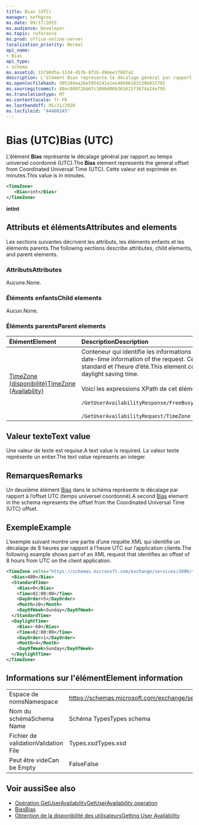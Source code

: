 ```yaml
---
title: Bias (UTC)
manager: sethgros
ms.date: 09/17/2015
ms.audience: Developer
ms.topic: reference
ms.prod: office-online-server
localization_priority: Normal
api_name:
- Bias
api_type:
- schema
ms.assetid: 15790d5a-5134-457b-8f2b-d9dee1f807a2
description: L’élément Bias représente le décalage général par rapport au temps universel coordonné (UTC). Cette valeur est exprimée en minutes.
ms.openlocfilehash: d95284aa28e59542d1a1ee40686163138b015702
ms.sourcegitcommit: 88ec988f2bb67c1866d06b361615f3674a24e795
ms.translationtype: MT
ms.contentlocale: fr-FR
ms.lasthandoff: 05/31/2020
ms.locfileid: "44460245"
---
```

# <a name="bias-utc"></a><span data-ttu-id="22f7b-104">Bias (UTC)</span><span class="sxs-lookup"><span data-stu-id="22f7b-104">Bias (UTC)</span></span>

<span data-ttu-id="22f7b-105">L’élément **Bias** représente le décalage général par rapport au temps universel coordonné (UTC).</span><span class="sxs-lookup"><span data-stu-id="22f7b-105">The **Bias** element represents the general offset from Coordinated Universal Time (UTC).</span></span> <span data-ttu-id="22f7b-106">Cette valeur est exprimée en minutes.</span><span class="sxs-lookup"><span data-stu-id="22f7b-106">This value is in minutes.</span></span> 
  
```xml
<TimeZone>
   <Bias>int</Bias>
</TimeZone>
```

<span data-ttu-id="22f7b-107">**int**</span><span class="sxs-lookup"><span data-stu-id="22f7b-107">**int**</span></span>

## <a name="attributes-and-elements"></a><span data-ttu-id="22f7b-108">Attributs et éléments</span><span class="sxs-lookup"><span data-stu-id="22f7b-108">Attributes and elements</span></span>

<span data-ttu-id="22f7b-109">Les sections suivantes décrivent les attributs, les éléments enfants et les éléments parents.</span><span class="sxs-lookup"><span data-stu-id="22f7b-109">The following sections describe attributes, child elements, and parent elements.</span></span>
  
### <a name="attributes"></a><span data-ttu-id="22f7b-110">Attributs</span><span class="sxs-lookup"><span data-stu-id="22f7b-110">Attributes</span></span>

<span data-ttu-id="22f7b-111">Aucune.</span><span class="sxs-lookup"><span data-stu-id="22f7b-111">None.</span></span>
  
### <a name="child-elements"></a><span data-ttu-id="22f7b-112">Éléments enfants</span><span class="sxs-lookup"><span data-stu-id="22f7b-112">Child elements</span></span>

<span data-ttu-id="22f7b-113">Aucun.</span><span class="sxs-lookup"><span data-stu-id="22f7b-113">None.</span></span>
  
### <a name="parent-elements"></a><span data-ttu-id="22f7b-114">Éléments parents</span><span class="sxs-lookup"><span data-stu-id="22f7b-114">Parent elements</span></span>

|<span data-ttu-id="22f7b-115">**Élément**</span><span class="sxs-lookup"><span data-stu-id="22f7b-115">**Element**</span></span>|<span data-ttu-id="22f7b-116">**Description**</span><span class="sxs-lookup"><span data-stu-id="22f7b-116">**Description**</span></span>|
|:-----|:-----|
|[<span data-ttu-id="22f7b-117">TimeZone (disponibilité)</span><span class="sxs-lookup"><span data-stu-id="22f7b-117">TimeZone (Availability)</span></span>](timezone-availability.md) <br/> | <span data-ttu-id="22f7b-118">Conteneur qui identifie les informations de date et d’heure de la demande.</span><span class="sxs-lookup"><span data-stu-id="22f7b-118">The container that identifies the date-time information of the request.</span></span> <span data-ttu-id="22f7b-119">Cet élément contient des informations sur la transition entre l’heure standard et l’heure d’été.</span><span class="sxs-lookup"><span data-stu-id="22f7b-119">This element contains information about the transition between standard time and daylight saving time.</span></span>  <br/><br/><span data-ttu-id="22f7b-120">Voici les expressions XPath de cet élément :</span><span class="sxs-lookup"><span data-stu-id="22f7b-120">The following are the XPath expressions to this element:</span></span><br/><br/>   `/GetUserAvailabilityResponse/FreeBusyResponseArray/FreeBusyResponse/FreeBusyView/WorkingHours/TimeZone` <br/><br/>`/GetUserAvailabilityRequest/TimeZone` <br/> |
   
## <a name="text-value"></a><span data-ttu-id="22f7b-121">Valeur texte</span><span class="sxs-lookup"><span data-stu-id="22f7b-121">Text value</span></span>

<span data-ttu-id="22f7b-122">Une valeur de texte est requise.</span><span class="sxs-lookup"><span data-stu-id="22f7b-122">A text value is required.</span></span> <span data-ttu-id="22f7b-123">La valeur texte représente un entier.</span><span class="sxs-lookup"><span data-stu-id="22f7b-123">The text value represents an integer.</span></span>
  
## <a name="remarks"></a><span data-ttu-id="22f7b-124">Remarques</span><span class="sxs-lookup"><span data-stu-id="22f7b-124">Remarks</span></span>

<span data-ttu-id="22f7b-125">Un deuxième élément [Bias](bias.md) dans le schéma représente le décalage par rapport à l’offset UTC (temps universel coordonné).</span><span class="sxs-lookup"><span data-stu-id="22f7b-125">A second [Bias](bias.md) element in the schema represents the offset from the Coordinated Universal Time (UTC) offset.</span></span> 
  
## <a name="example"></a><span data-ttu-id="22f7b-126">Exemple</span><span class="sxs-lookup"><span data-stu-id="22f7b-126">Example</span></span>

<span data-ttu-id="22f7b-127">L’exemple suivant montre une partie d’une requête XML qui identifie un décalage de 8 heures par rapport à l’heure UTC sur l’application cliente.</span><span class="sxs-lookup"><span data-stu-id="22f7b-127">The following example shows part of an XML request that identifies an offset of 8 hours from UTC on the client application.</span></span>
  
```xml
<TimeZone xmlns="https://schemas.microsoft.com/exchange/services/2006/types">
  <Bias>480</Bias>
  <StandardTime>
    <Bias>0</Bias>
    <Time>02:00:00</Time>
    <DayOrder>5</DayOrder>
    <Month>10</Month>
    <DayOfWeek>Sunday</DayOfWeek>
  </StandardTime>
  <DaylightTime>
    <Bias>-60</Bias>
    <Time>02:00:00</Time>
    <DayOrder>1</DayOrder>
    <Month>4</Month>
    <DayOfWeek>Sunday</DayOfWeek>
  </DaylightTime>
</TimeZone>
```

## <a name="element-information"></a><span data-ttu-id="22f7b-128">Informations sur l'élément</span><span class="sxs-lookup"><span data-stu-id="22f7b-128">Element information</span></span>

|||
|:-----|:-----|
|<span data-ttu-id="22f7b-129">Espace de noms</span><span class="sxs-lookup"><span data-stu-id="22f7b-129">Namespace</span></span>  <br/> |https://schemas.microsoft.com/exchange/services/2006/types  <br/> |
|<span data-ttu-id="22f7b-130">Nom du schéma</span><span class="sxs-lookup"><span data-stu-id="22f7b-130">Schema Name</span></span>  <br/> |<span data-ttu-id="22f7b-131">Schéma Types</span><span class="sxs-lookup"><span data-stu-id="22f7b-131">Types schema</span></span>  <br/> |
|<span data-ttu-id="22f7b-132">Fichier de validation</span><span class="sxs-lookup"><span data-stu-id="22f7b-132">Validation File</span></span>  <br/> |<span data-ttu-id="22f7b-133">Types.xsd</span><span class="sxs-lookup"><span data-stu-id="22f7b-133">Types.xsd</span></span>  <br/> |
|<span data-ttu-id="22f7b-134">Peut être vide</span><span class="sxs-lookup"><span data-stu-id="22f7b-134">Can be Empty</span></span>  <br/> |<span data-ttu-id="22f7b-135">False</span><span class="sxs-lookup"><span data-stu-id="22f7b-135">False</span></span>  <br/> |
   
## <a name="see-also"></a><span data-ttu-id="22f7b-136">Voir aussi</span><span class="sxs-lookup"><span data-stu-id="22f7b-136">See also</span></span>

- [<span data-ttu-id="22f7b-137">Opération GetUserAvailability</span><span class="sxs-lookup"><span data-stu-id="22f7b-137">GetUserAvailability operation</span></span>](getuseravailability-operation.md)  
- [<span data-ttu-id="22f7b-138">Bias</span><span class="sxs-lookup"><span data-stu-id="22f7b-138">Bias</span></span>](bias.md)
- [<span data-ttu-id="22f7b-139">Obtention de la disponibilité des utilisateurs</span><span class="sxs-lookup"><span data-stu-id="22f7b-139">Getting User Availability</span></span>](https://msdn.microsoft.com/library/d4133fcb-9b0f-4e6b-aadf-a389da83516a%28Office.15%29.aspx)

